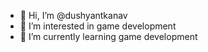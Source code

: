 - 👋 Hi, I’m @dushyantkanav
- 👀 I’m interested in game development
- 🌱 I’m currently learning game development

<!---
dushyantkanav/dushyantkanav is a ✨ special ✨ repository because its `README.md` (this file) appears on your GitHub profile.
You can click the Preview link to take a look at your changes.
--->
